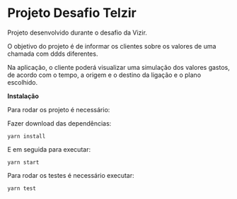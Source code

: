 # Projeto Desafio Telzir

Projeto desenvolvido durante o desafio da Vizir.

O objetivo do projeto é de informar os clientes sobre os valores de uma chamada com ddds diferentes.

Na aplicação, o cliente poderá visualizar uma simulação dos valores gastos, de acordo com o tempo, a origem e o destino da ligação e o plano escolhido.

**Instalação**

Para rodar os projeto é necessário:

Fazer download das dependências:

```
yarn install

```
E em seguida para executar:

```
yarn start
```

Para rodar os testes é necessário executar:

```
yarn test
```
